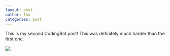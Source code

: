 ```yaml
---
layout: post
author: lho
categories: post
---
```


This is my second CodingBat post!  This was definitely much harder than the first one.

<img src="http://i.imgur.com/lVc7KiC.png">
